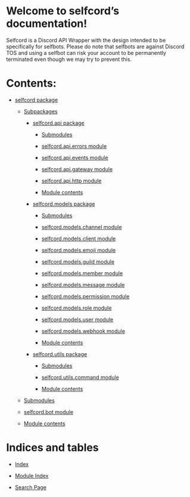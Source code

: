 <!-- selfcord documentation master file, created by
sphinx-quickstart on Sun Oct 30 12:13:31 2022.
You can adapt this file completely to your liking, but it should at least
contain the root `toctree` directive. -->
# Welcome to selfcord’s documentation!

Selfcord is a Discord API Wrapper with the design intended to be specifically for selfbots. Please do note that selfbots are against Discord TOS and using a selfbot can risk your account to be permanently terminated even though we may try to prevent this.

# Contents:


* [selfcord package](selfcord.md)


    * [Subpackages](selfcord.md#subpackages)


        * [selfcord.api package](selfcord.api.md)


            * [Submodules](selfcord.api.md#submodules)


            * [selfcord.api.errors module](selfcord.api.md#selfcord-api-errors-module)


            * [selfcord.api.events module](selfcord.api.md#selfcord-api-events-module)


            * [selfcord.api.gateway module](selfcord.api.md#selfcord-api-gateway-module)


            * [selfcord.api.http module](selfcord.api.md#selfcord-api-http-module)


            * [Module contents](selfcord.api.md#module-contents)


        * [selfcord.models package](selfcord.models.md)


            * [Submodules](selfcord.models.md#submodules)


            * [selfcord.models.channel module](selfcord.models.md#selfcord-models-channel-module)


            * [selfcord.models.client module](selfcord.models.md#selfcord-models-client-module)


            * [selfcord.models.emoji module](selfcord.models.md#selfcord-models-emoji-module)


            * [selfcord.models.guild module](selfcord.models.md#selfcord-models-guild-module)


            * [selfcord.models.member module](selfcord.models.md#selfcord-models-member-module)


            * [selfcord.models.message module](selfcord.models.md#selfcord-models-message-module)


            * [selfcord.models.permission module](selfcord.models.md#selfcord-models-permission-module)


            * [selfcord.models.role module](selfcord.models.md#selfcord-models-role-module)


            * [selfcord.models.user module](selfcord.models.md#selfcord-models-user-module)


            * [selfcord.models.webhook module](selfcord.models.md#selfcord-models-webhook-module)


            * [Module contents](selfcord.models.md#module-contents)


        * [selfcord.utils package](selfcord.utils.md)


            * [Submodules](selfcord.utils.md#submodules)


            * [selfcord.utils.command module](selfcord.utils.md#selfcord-utils-command-module)


            * [Module contents](selfcord.utils.md#module-selfcord.utils)


    * [Submodules](selfcord.md#submodules)


    * [selfcord.bot module](selfcord.md#selfcord-bot-module)


    * [Module contents](selfcord.md#module-contents)


# Indices and tables


* [Index](genindex.md)


* [Module Index](py-modindex.md)


* [Search Page](search.md)
